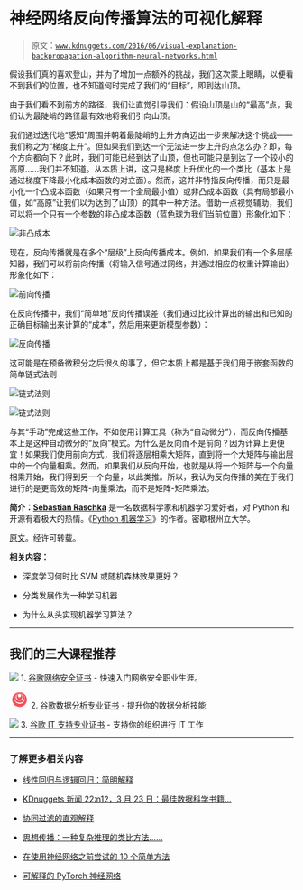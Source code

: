 # 神经网络反向传播算法的可视化解释

> 原文：[`www.kdnuggets.com/2016/06/visual-explanation-backpropagation-algorithm-neural-networks.html`](https://www.kdnuggets.com/2016/06/visual-explanation-backpropagation-algorithm-neural-networks.html)

假设我们真的喜欢登山，并为了增加一点额外的挑战，我们这次蒙上眼睛，以便看不到我们的位置，也不知道何时完成了我们的“目标”，即到达山顶。

由于我们看不到前方的路径，我们让直觉引导我们：假设山顶是山的“最高”点，我们认为最陡峭的路径最有效地将我们引向山顶。

我们通过迭代地“感知”周围并朝着最陡峭的上升方向迈出一步来解决这个挑战——我们称之为“梯度上升”。但如果我们到达一个无法进一步上升的点怎么办？即，每个方向都向下？此时，我们可能已经到达了山顶，但也可能只是到达了一个较小的高原……我们并不知道。从本质上讲，这只是梯度上升优化的一个类比（基本上是通过梯度下降最小化成本函数的对立面）。然而，这并非特指反向传播，而只是最小化一个凸成本函数（如果只有一个全局最小值）或非凸成本函数（具有局部最小值，如“高原”让我们以为达到了山顶）的其中一种方法。借助一点视觉辅助，我们可以将一个只有一个参数的非凸成本函数（蓝色球为我们当前位置）形象化如下：

![非凸成本](https://github.com/rasbt/python-machine-learning-book/blob/master/faq/visual-backpropagation/nonconvex-cost.png)

现在，反向传播就是在多个“层级”上反向传播成本。例如，如果我们有一个多层感知器，我们可以将前向传播（将输入信号通过网络，并通过相应的权重计算输出）形象化如下：

![前向传播](https://github.com/rasbt/python-machine-learning-book/blob/master/faq/visual-backpropagation/forward-propagation.png)

在反向传播中，我们“简单地”反向传播误差（我们通过比较计算出的输出和已知的正确目标输出来计算的“成本”，然后用来更新模型参数）：

![反向传播](https://github.com/rasbt/python-machine-learning-book/blob/master/faq/visual-backpropagation/backpropagation.png)

这可能是在预备微积分之后很久的事了，但它本质上都是基于我们用于嵌套函数的简单链式法则

![链式法则](https://github.com/rasbt/python-machine-learning-book/blob/master/faq/visual-backpropagation/chain_rule_1.png)

![链式法则](https://github.com/rasbt/python-machine-learning-book/blob/master/faq/visual-backpropagation/chain_rule_2.png)

与其“手动”完成这些工作，不如使用计算工具（称为“自动微分”），而反向传播基本上是这种自动微分的“反向”模式。为什么是反向而不是前向？因为计算上更便宜！如果我们使用前向方式，我们将逐层相乘大矩阵，直到将一个大矩阵与输出层中的一个向量相乘。然而，如果我们从反向开始，也就是从将一个矩阵与一个向量相乘开始，我们得到另一个向量，以此类推。所以，我认为反向传播的美在于我们进行的是更高效的矩阵-向量乘法，而不是矩阵-矩阵乘法。

**简介：[Sebastian Raschka](https://twitter.com/rasbt)** 是一名数据科学家和机器学习爱好者，对 Python 和开源有着极大的热情。《[Python 机器学习](https://www.packtpub.com/big-data-and-business-intelligence/python-machine-learning)》的作者。密歇根州立大学。

[原文](https://github.com/rasbt/python-machine-learning-book/blob/master/faq/visual-backpropagation.md)。经许可转载。

**相关内容：**

+   深度学习何时比 SVM 或随机森林效果更好？

+   分类发展作为一种学习机器

+   为什么从头实现机器学习算法？

* * *

## 我们的三大课程推荐

![](img/0244c01ba9267c002ef39d4907e0b8fb.png) 1\. [谷歌网络安全证书](https://www.kdnuggets.com/google-cybersecurity) - 快速入门网络安全职业生涯。

![](img/e225c49c3c91745821c8c0368bf04711.png) 2\. [谷歌数据分析专业证书](https://www.kdnuggets.com/google-data-analytics) - 提升你的数据分析技能

![](img/0244c01ba9267c002ef39d4907e0b8fb.png) 3\. [谷歌 IT 支持专业证书](https://www.kdnuggets.com/google-itsupport) - 支持你的组织进行 IT 工作

* * *

### 了解更多相关内容

+   [线性回归与逻辑回归：简明解释](https://www.kdnuggets.com/2022/03/linear-logistic-regression-succinct-explanation.html)

+   [KDnuggets 新闻 22:n12，3 月 23 日：最佳数据科学书籍…](https://www.kdnuggets.com/2022/n12.html)

+   [协同过滤的直观解释](https://www.kdnuggets.com/2022/09/intuitive-explanation-collaborative-filtering.html)

+   [思想传播：一种复杂推理的类比方法……](https://www.kdnuggets.com/thought-propagation-an-analogical-approach-to-complex-reasoning-with-large-language-models)

+   [在使用神经网络之前尝试的 10 个简单方法](https://www.kdnuggets.com/2021/12/10-simple-things-try-neural-networks.html)

+   [可解释的 PyTorch 神经网络](https://www.kdnuggets.com/2022/01/interpretable-neural-networks-pytorch.html)
